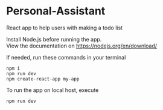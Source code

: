 # Personal-Assistant
React app to help users with making a todo list

Install Node.js before running the app. <br/>
View the documentation on https://nodejs.org/en/download/ <br/>

If needed, run these commands in your terminal<br/>


    npm i
    npm run dev
    npm create-react-app my-app


To run the app on local host, execute

    npm run dev
    
